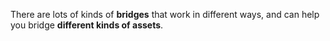 There are lots of kinds of **bridges** that work in different ways, and can help you bridge **different kinds of assets**.
